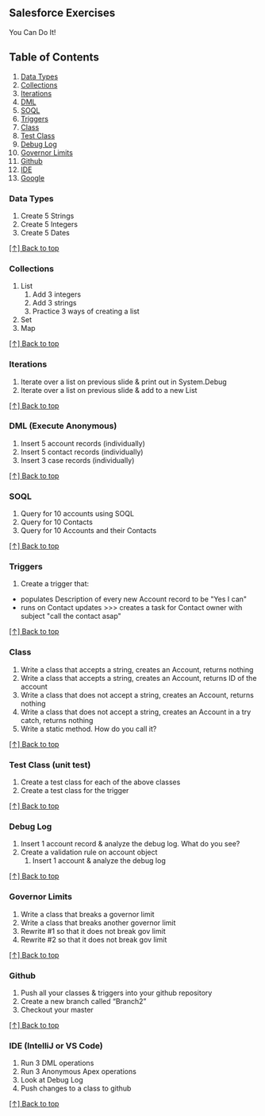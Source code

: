 ## Salesforce Exercises

You Can Do It!

## Table of Contents
1. [Data Types](#data-types)
2. [Collections](#collections)
3. [Iterations](#iterations)
4. [DML](#dml-execute-anonymous)
5. [SOQL](#soql)
6. [Triggers](#triggers)
7. [Class](#class)
8. [Test Class](#test-class-unit-test)
9. [Debug Log](#debug-log)
10. [Governor Limits](#governor-limits)
11. [Github](#github)
12. [IDE](#ide-intellij-or-vs-code)
13. [Google](#google)

### Data Types
1. Create 5 Strings
2. Create 5 Integers
3. Create 5 Dates

[[↑] Back to top](#salesforce-exercises)

### Collections
1. List
   1. Add 3 integers
   2. Add 3 strings
   3. Practice 3 ways of creating a list
2. Set
3. Map

[[↑] Back to top](#salesforce-exercises)

### Iterations
1. Iterate over a list on previous slide & print out in System.Debug
2. Iterate over a list on previous slide & add to a new List

[[↑] Back to top](#salesforce-exercises)

### DML (Execute Anonymous)
1. Insert 5 account records (individually)
2. Insert 5 contact records (individually)
3. Insert 3 case records (individually)

[[↑] Back to top](#salesforce-exercises)

### SOQL
1. Query for 10 accounts using SOQL
2. Query for 10 Contacts
3. Query for 10 Accounts and their Contacts

[[↑] Back to top](#salesforce-exercises)

### Triggers
1. Create a trigger that:
* populates Description of every new Account record to be "Yes I can"
* runs on Contact updates >>> creates a task for Contact owner with subject "call the contact asap"

[[↑] Back to top](#salesforce-exercises)

### Class
1. Write a class that accepts a string, creates an Account, returns nothing
2. Write a class that accepts a string, creates an Account, returns ID of the account
3. Write a class that does not accept a string, creates an Account, returns nothing
4. Write a class that does not accept a string, creates an Account in a try catch, returns nothing
5. Write a static method. How do you call it?

[[↑] Back to top](#salesforce-exercises)

### Test Class (unit test)
1. Create a test class for each of the above classes
2. Create a test class for the trigger

[[↑] Back to top](#salesforce-exercises)

### Debug Log
1. Insert 1 account record & analyze the debug log. What do you see?
2. Create a validation rule on account object
   1. Insert 1 account & analyze the debug log

[[↑] Back to top](#salesforce-exercises)

### Governor Limits
1. Write a class that breaks a governor limit
2. Write a class that breaks another governor limit
3. Rewrite #1 so that it does not break gov limit
4. Rewrite #2 so that it does not break gov limit

[[↑] Back to top](#salesforce-exercises)

### Github
1. Push all your classes & triggers into your github repository
2. Create a new branch called “Branch2”
3. Checkout your master

[[↑] Back to top](#salesforce-exercises)

### IDE (IntelliJ or VS Code)
1. Run 3 DML operations 
2. Run 3 Anonymous Apex operations
3. Look at Debug Log
4. Push changes to a class to github

[[↑] Back to top](#salesforce-exercises)
